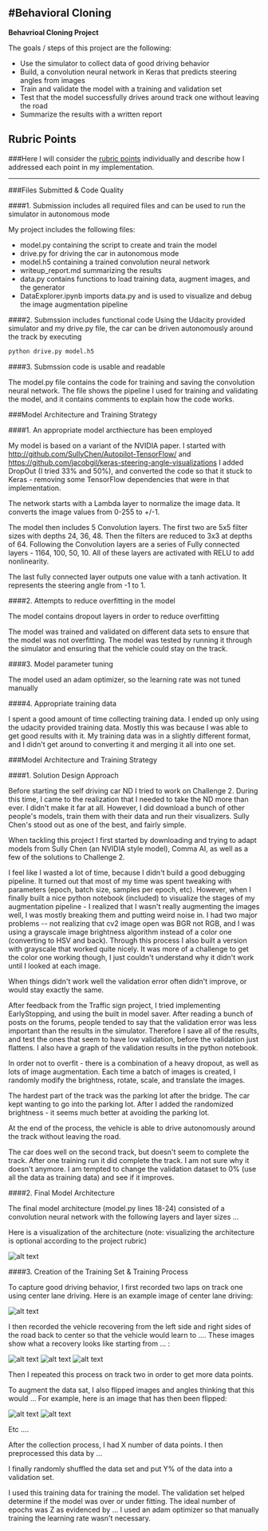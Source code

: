 #**Behavioral Cloning** 
---

**Behavrioal Cloning Project**

The goals / steps of this project are the following:
* Use the simulator to collect data of good driving behavior
* Build, a convolution neural network in Keras that predicts steering angles from images
* Train and validate the model with a training and validation set
* Test that the model successfully drives around track one without leaving the road
* Summarize the results with a written report


[//]: # (Image References)

[image1]: carmodel.png "Model Visualization"
[image2]: ./examples/placeholder.png "Grayscaling"
[image3]: ./examples/placeholder_small.png "Recovery Image"
[image4]: ./examples/placeholder_small.png "Recovery Image"
[image5]: ./examples/placeholder_small.png "Recovery Image"
[image6]: ./examples/placeholder_small.png "Normal Image"
[image7]: ./examples/placeholder_small.png "Flipped Image"

## Rubric Points
###Here I will consider the [rubric points](https://review.udacity.com/#!/rubrics/432/view) individually and describe how I addressed each point in my implementation.  

---
###Files Submitted & Code Quality

####1. Submission includes all required files and can be used to run the simulator in autonomous mode

My project includes the following files:
* model.py containing the script to create and train the model
* drive.py for driving the car in autonomous mode
* model.h5 containing a trained convolution neural network 
* writeup_report.md summarizing the results
* data.py contains functions to load training data, augment images, and the generator
* DataExplorer.ipynb imports data.py and is used to visualize and debug the image augmentation pipeline


####2. Submssion includes functional code
Using the Udacity provided simulator and my drive.py file, the car can be driven autonomously around the track by executing 
```sh
python drive.py model.h5
```

####3. Submssion code is usable and readable

The model.py file contains the code for training and saving the convolution neural network. The file shows the pipeline I used for training and validating the model, and it contains comments to explain how the code works.

###Model Architecture and Training Strategy

####1. An appropriate model arcthiecture has been employed

My model is based on a variant of the NVIDIA paper. I started with http://github.com/SullyChen/Autopilot-TensorFlow/ and https://github.com/jacobgil/keras-steering-angle-visualizations
I added DropOut (I tried 33% and 50%), and converted the code so that it stuck to Keras - removing some TensorFlow dependencies that were in that implementation.  

The network starts with a Lambda layer to normalize the image data.  It converts the image values from 0-255 to +/-1. 

The model then includes 5 Convolution layers.  The first two are 5x5 filter sizes with depths 24, 36, 48. Then the filters are reduced to 3x3 at depths of 64.  Following the Convolution layers are a series of Fully connected layers - 1164, 100, 50, 10.  All of these layers are activated with RELU to add nonlinearity. 

The last fully connected layer outputs one value with a tanh activation. It represents the steering angle from -1 to 1.


####2. Attempts to reduce overfitting in the model

The model contains dropout layers in order to reduce overfitting

The model was trained and validated on different data sets to ensure that the model was not overfitting. The model was tested by running it through the simulator and ensuring that the vehicle could stay on the track.

####3. Model parameter tuning

The model used an adam optimizer, so the learning rate was not tuned manually 

####4. Appropriate training data

I spent a good amount of time collecting training data. I ended up only using the udacity provided training data. Mostly this was because I was able to get good results with it.  My training data was in a slightly different format, and I didn't get around to converting it and merging it all into one set. 


###Model Architecture and Training Strategy

####1. Solution Design Approach

Before starting the self driving car ND I tried to work on Challenge 2. During this time, I came to the realization that I needed to take the ND more than ever. I didn't make it far at all.  However, I did download a bunch of other people's models, train them with their data and run their visualizers.  Sully Chen's stood out as one of the best, and fairly simple. 

When tackling this project I first started by downloading and trying to adapt models from Sully Chen (an NVIDIA style model), Comma AI, as well as a few of the solutions to Challenge 2.  

I feel like I wasted a lot of time, because I didn't build a good debugging pipeline.  It turned out that most of my time was spent tweaking with parameters (epoch, batch size, samples per epoch, etc). However, when I finally built a nice python notebook (included) to visualize the stages of my augmentation pipeline - I realized that I wasn't really augmenting the images well, I was mostly breaking them and putting weird noise in.  I had two major problems -- not realizing that cv2 image open was BGR not RGB, and I was using a grayscale image brightness algorithm instead of a color one (converting to HSV and back).  Through this process I also built a version with grayscale that worked quite nicely.  It was more of a challenge to get the color one working though, I just couldn't understand why it didn't work until I looked at each image.

When things didn't work well the validation error often didn't improve, or would stay exactly the same.  

After feedback from the Traffic sign project, I tried implementing EarlyStopping, and using the built in model saver. After reading a bunch of posts on the forums, people tended to say that the validation error was less important than the results in the simulator. Therefore I save all of the results, and test the ones that seem to have low validation, before the validation just flattens. I also have a graph of the validation results in the python notebook.

In order not to overfit - there is a combination of a heavy dropout, as well as lots of image augmentation. Each time a batch of images is created, I randomly modify the brightness, rotate, scale, and translate the images.  

The hardest part of the track was the parking lot after the bridge. The car kept wanting to go into the parking lot. After I added the randomized brightness - it seems much better at avoiding the parking lot.

At the end of the process, the vehicle is able to drive autonomously around the track without leaving the road.

The car does well on the second track, but doesn't seem to complete the track. After one training run it did complete the track. I am not sure why it doesn't anymore. I am tempted to change the validation dataset to 0% (use all the data as training data) and see if it improves.

####2. Final Model Architecture

The final model architecture (model.py lines 18-24) consisted of a convolution neural network with the following layers and layer sizes ...

Here is a visualization of the architecture (note: visualizing the architecture is optional according to the project rubric)

![alt text][image1]

####3. Creation of the Training Set & Training Process

To capture good driving behavior, I first recorded two laps on track one using center lane driving. Here is an example image of center lane driving:

![alt text][image2]

I then recorded the vehicle recovering from the left side and right sides of the road back to center so that the vehicle would learn to .... These images show what a recovery looks like starting from ... :

![alt text][image3]
![alt text][image4]
![alt text][image5]

Then I repeated this process on track two in order to get more data points.

To augment the data sat, I also flipped images and angles thinking that this would ... For example, here is an image that has then been flipped:

![alt text][image6]
![alt text][image7]

Etc ....

After the collection process, I had X number of data points. I then preprocessed this data by ...


I finally randomly shuffled the data set and put Y% of the data into a validation set. 

I used this training data for training the model. The validation set helped determine if the model was over or under fitting. The ideal number of epochs was Z as evidenced by ... I used an adam optimizer so that manually training the learning rate wasn't necessary.
